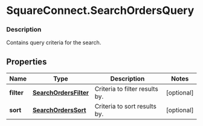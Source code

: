 # SquareConnect.SearchOrdersQuery

### Description

Contains query criteria for the search.

## Properties
Name | Type | Description | Notes
------------ | ------------- | ------------- | -------------
**filter** | [**SearchOrdersFilter**](SearchOrdersFilter.md) | Criteria to filter results by. | [optional] 
**sort** | [**SearchOrdersSort**](SearchOrdersSort.md) | Criteria to sort results by. | [optional] 


